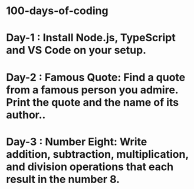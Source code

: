 # 100-days-of-coding
# Day-1 : Install Node.js, TypeScript and VS Code on your setup.
# Day-2 : Famous Quote: Find a quote from a famous person you admire. Print the quote and the name of its author..
# Day-3 : Number Eight: Write addition, subtraction, multiplication, and division operations that each result in the number 8.